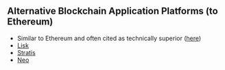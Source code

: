 ## Alternative Blockchain Application Platforms (to Ethereum)

* Similar to Ethereum and often cited as technically superior ([here](https://www.quora.com/Whats-the-price-prediction-for-Ethereum-in-the-next-3-to-5-years-best-educated-guess-I-do-understand-that-it-is-hard-to-actually-predict/answer/Tony-Aidinis))
* [Lisk](https://lisk.io/)
* [Stratis](https://stratisplatform.com/)
* [Neo](https://neo.org/)
